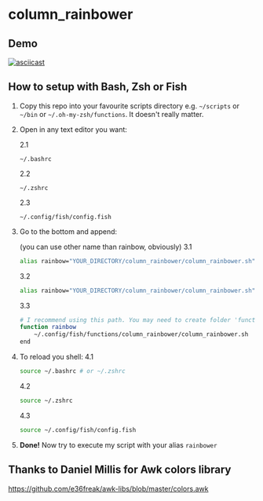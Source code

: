  
# column_rainbower

## Demo

[![asciicast](https://asciinema.org/a/MWzYLmZ1k56i6WL2f5UvbaVsg.png)](https://asciinema.org/a/MWzYLmZ1k56i6WL2f5UvbaVsg)

## How to setup with Bash, Zsh or Fish

1. Copy this repo into your favourite scripts directory e.g. ```~/scripts``` or ```~/bin``` or ```~/.oh-my-zsh/functions```. It doesn't really matter.

2. Open in any text editor you want:

    2.1 
    ```
    ~/.bashrc
    ```
    
    2.2 
    ```
    ~/.zshrc
    ```
    
    2.3 
    ```
    ~/.config/fish/config.fish
    ```

3. Go to the bottom and append:

    (you can use other name than rainbow, obviously)
    3.1
    ```bash
    alias rainbow="YOUR_DIRECTORY/column_rainbower/column_rainbower.sh"
    ```

    3.2
    ```bash
    alias rainbow="YOUR_DIRECTORY/column_rainbower/column_rainbower.sh"
    ```

    3.3
    ```bash
    # I recommend using this path. You may need to create folder 'functions' first.
    function rainbow
        ~/.config/fish/functions/column_rainbower/column_rainbower.sh
    end
    ```
4. To reload you shell:
    4.1
    ```bash
    source ~/.bashrc # or ~/.zshrc
    ```
    4.2
    ```bash
    source ~/.zshrc
    ```
    4.3
    ```bash
    source ~/.config/fish/config.fish
    ```
5. **Done!** Now try to execute my script with your alias ```rainbower```

## Thanks to Daniel Millis for Awk colors library
https://github.com/e36freak/awk-libs/blob/master/colors.awk